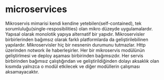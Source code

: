 # microservices

Mikroservis mimarisi kendi kendine yetebilen(self-contained), tek sorumluluğu(single-resposibilities) olan mikro düzeyde uygulamalardır.
Yapısal olarak monolotik yapıya alternatif bir yapıdır. 
Mikroservisler birbirlerinden bağımsız olarak farklı platformlarda da geliştirilebilinen yapılardır.
Mikroservisler hiç bir nesnenin durumunu tutmazlar. Http üzerinden notwork ile haberleşirler.
Her bir mikroservis modülünün geliştirlmesi ve deploy aşaması birbirinden bağımsızdır. 
Her servis birbirinden bağımsız çalıştığından ve geliştirildiğinden dolayı aksaklık olan kısımda yalnızca 
o modül etkilecek ve diğer modüllerin çalışması aksamayacaktır.
